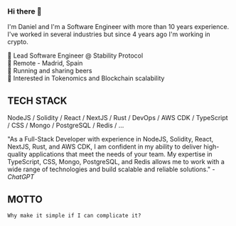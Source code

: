 ### Hi there 👋

I'm Daniel and I'm a Software Engineer with more than 10 years experience. I've worked in several industries but since 4 years ago I'm working in crypto.

💼 Lead Software Engineer @ Stability Protocol<br />
📍 Remote - Madrid, Spain<br />
🫶 Running and sharing beers<br />
🔬 Interested in Tokenomics and Blockchain scalability

## TECH STACK

NodeJS / Solidity / React / NextJS / Rust / DevOps / AWS CDK / TypeScript / CSS / Mongo / PostgreSQL / Redis / ...

"As a Full-Stack Developer with experience in NodeJS, Solidity, React, NextJS, Rust, and AWS CDK, I am confident in my ability to deliver high-quality applications that meet the needs of your team. My expertise in TypeScript, CSS, Mongo, PostgreSQL, and Redis allows me to work with a wide range of technologies and build scalable and reliable solutions." - *ChatGPT*

## MOTTO
```
Why make it simple if I can complicate it?
```
